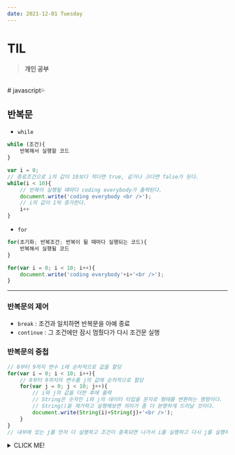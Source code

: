 ```yaml
---
date: 2021-12-01 Tuesday
---
```


# TIL

> **개인 공부**
<br />
# javascript💦

## **반복문**
- `while`
```js
while (조건){
    반복해서 실행할 코드
}

var i = 0;
// 종료조건으로 i의 값이 10보다 작다면 true, 같거나 크다면 false가 된다.
while(i < 10){
    // 반복이 실행될 때마다 coding everybody가 출력된다. 
    document.write('coding everybody <br />');
    // i의 값이 1씩 증가한다.
    i++
}
```
- `for`
```js
for(초기화; 반복조건; 반복이 될 때마다 실행되는 코드){
    반복해서 실행될 코드
}

for(var i = 0; i < 10; i++){
    document.write('coding everybody'+i+'<br />');
}
```
---
### **반복문의 제어**
- `break` : 조건과 일치하면 반복문을 아예 종료
- `continue` : 그 조건에만 잠시 멈췄다가 다시 조건문 실행

### **반복문의 중첩**
```js
// 0부터 9까지 변수 i에 순차적으로 값을 할당        
for(var i = 0; i < 10; i++){
    // 0부터 9까지의 변수를 j의 값에 순차적으로 할당
    for(var j = 0; j < 10; j++){    
        // i와 j의 값을 더한 후에 출력
        // String은 숫자인 i와 j의 데이터 타입을 문자로 형태를 변환하는 명령이다. 
        // String()을 제거하고 실행해보면 의미가 좀 더 분명하게 드러날 것이다.
        document.write(String(i)+String(j)+'<br />');
    }
}
// 내부에 있는 j를 먼저 다 실행하고 조건이 충족되면 나가서 i를 실행하고 다시 j를 실행하는 식으로 반복됨
```


<details>
<summary>CLICK ME!</summary>  

- 
</detials>  
